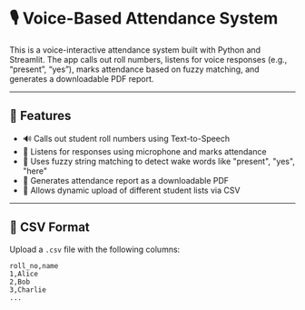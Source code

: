 # 🎙️ Voice-Based Attendance System

This is a voice-interactive attendance system built with Python and Streamlit. The app calls out roll numbers, listens for voice responses (e.g., “present”, “yes”), marks attendance based on fuzzy matching, and generates a downloadable PDF report.

---

## 🚀 Features

- 🔊 Calls out student roll numbers using Text-to-Speech
- 🎤 Listens for responses using microphone and marks attendance
- 🧠 Uses fuzzy string matching to detect wake words like "present", "yes", "here"
- 📄 Generates attendance report as a downloadable PDF
- 📁 Allows dynamic upload of different student lists via CSV

---

## 📝 CSV Format

Upload a `.csv` file with the following columns:

```csv
roll_no,name
1,Alice
2,Bob
3,Charlie
...
```

